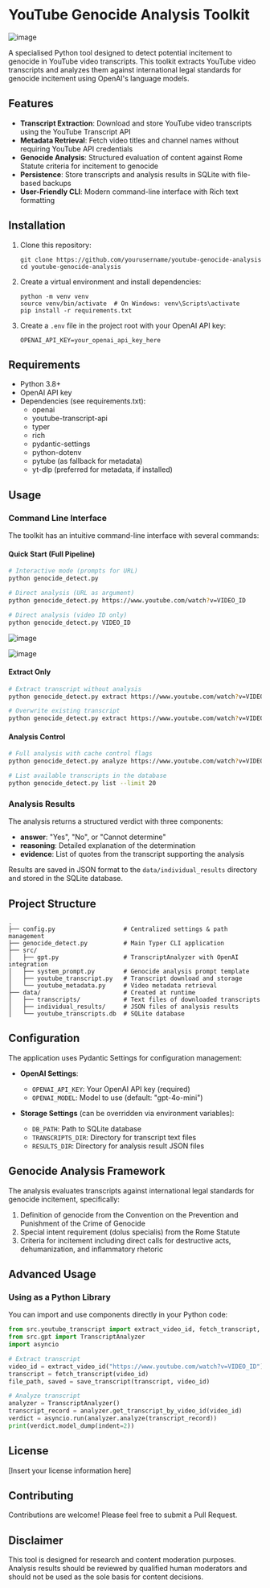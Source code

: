 # YouTube Genocide Analysis Toolkit

![image](https://github.com/user-attachments/assets/40517747-572a-4405-a537-8a6fdc573ace)


A specialised Python tool designed to detect potential incitement to genocide in YouTube video transcripts. This toolkit extracts YouTube video transcripts and analyzes them against international legal standards for genocide incitement using OpenAI's language models.

## Features

- **Transcript Extraction**: Download and store YouTube video transcripts using the YouTube Transcript API
- **Metadata Retrieval**: Fetch video titles and channel names without requiring YouTube API credentials
- **Genocide Analysis**: Structured evaluation of content against Rome Statute criteria for incitement to genocide
- **Persistence**: Store transcripts and analysis results in SQLite with file-based backups
- **User-Friendly CLI**: Modern command-line interface with Rich text formatting

## Installation

1. Clone this repository:
   ```
   git clone https://github.com/yourusername/youtube-genocide-analysis
   cd youtube-genocide-analysis
   ```

2. Create a virtual environment and install dependencies:
   ```
   python -m venv venv
   source venv/bin/activate  # On Windows: venv\Scripts\activate
   pip install -r requirements.txt
   ```

3. Create a `.env` file in the project root with your OpenAI API key:
   ```
   OPENAI_API_KEY=your_openai_api_key_here
   ```

## Requirements

- Python 3.8+
- OpenAI API key
- Dependencies (see requirements.txt):
  - openai
  - youtube-transcript-api
  - typer
  - rich
  - pydantic-settings
  - python-dotenv
  - pytube (as fallback for metadata)
  - yt-dlp (preferred for metadata, if installed)

## Usage

### Command Line Interface

The toolkit has an intuitive command-line interface with several commands:

#### Quick Start (Full Pipeline)

```bash
# Interactive mode (prompts for URL)
python genocide_detect.py

# Direct analysis (URL as argument)
python genocide_detect.py https://www.youtube.com/watch?v=VIDEO_ID

# Direct analysis (video ID only)
python genocide_detect.py VIDEO_ID
```

![image](https://github.com/user-attachments/assets/c29106e6-fe1e-482d-9726-b0354f6a20c8)

![image](https://github.com/user-attachments/assets/0bf789c5-b373-44c2-a2e9-c8b535e196c8)



#### Extract Only

```bash
# Extract transcript without analysis
python genocide_detect.py extract https://www.youtube.com/watch?v=VIDEO_ID

# Overwrite existing transcript
python genocide_detect.py extract https://www.youtube.com/watch?v=VIDEO_ID --overwrite
```

#### Analysis Control

```bash
# Full analysis with cache control flags
python genocide_detect.py analyze https://www.youtube.com/watch?v=VIDEO_ID --force-extract --force-analysis

# List available transcripts in the database
python genocide_detect.py list --limit 20
```

### Analysis Results

The analysis returns a structured verdict with three components:

- **answer**: "Yes", "No", or "Cannot determine"
- **reasoning**: Detailed explanation of the determination
- **evidence**: List of quotes from the transcript supporting the analysis

Results are saved in JSON format to the `data/individual_results` directory and stored in the SQLite database.

## Project Structure

```
.
├── config.py                   # Centralized settings & path management
├── genocide_detect.py          # Main Typer CLI application 
├── src/
│   ├── gpt.py                  # TranscriptAnalyzer with OpenAI integration
│   ├── system_prompt.py        # Genocide analysis prompt template
│   ├── youtube_transcript.py   # Transcript download and storage
│   └── youtube_metadata.py     # Video metadata retrieval
├── data/                       # Created at runtime
│   ├── transcripts/            # Text files of downloaded transcripts
│   ├── individual_results/     # JSON files of analysis results
│   └── youtube_transcripts.db  # SQLite database
```

## Configuration

The application uses Pydantic Settings for configuration management:

- **OpenAI Settings**:
  - `OPENAI_API_KEY`: Your OpenAI API key (required)
  - `OPENAI_MODEL`: Model to use (default: "gpt-4o-mini")

- **Storage Settings** (can be overridden via environment variables):
  - `DB_PATH`: Path to SQLite database
  - `TRANSCRIPTS_DIR`: Directory for transcript text files
  - `RESULTS_DIR`: Directory for analysis result JSON files

## Genocide Analysis Framework

The analysis evaluates transcripts against international legal standards for genocide incitement, specifically:

1. Definition of genocide from the Convention on the Prevention and Punishment of the Crime of Genocide
2. Special intent requirement (dolus specialis) from the Rome Statute
3. Criteria for incitement including direct calls for destructive acts, dehumanization, and inflammatory rhetoric

## Advanced Usage

### Using as a Python Library

You can import and use components directly in your Python code:

```python
from src.youtube_transcript import extract_video_id, fetch_transcript, save_transcript
from src.gpt import TranscriptAnalyzer
import asyncio

# Extract transcript
video_id = extract_video_id("https://www.youtube.com/watch?v=VIDEO_ID")
transcript = fetch_transcript(video_id)
file_path, saved = save_transcript(transcript, video_id)

# Analyze transcript
analyzer = TranscriptAnalyzer()
transcript_record = analyzer.get_transcript_by_video_id(video_id)
verdict = asyncio.run(analyzer.analyze(transcript_record))
print(verdict.model_dump(indent=2))
```

## License

[Insert your license information here]

## Contributing

Contributions are welcome! Please feel free to submit a Pull Request.

## Disclaimer

This tool is designed for research and content moderation purposes. Analysis results should be reviewed by qualified human moderators and should not be used as the sole basis for content decisions.
